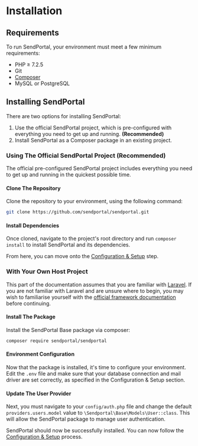 # Installation

## Requirements

To run SendPortal, your environment must meet a few minimum requirements:

- PHP ≥ 7.2.5
- Git
- [Composer](https://getcomposer.org/)
- MySQL or PostgreSQL

## Installing SendPortal

There are two options for installing SendPortal:

1. Use the official SendPortal project, which is pre-configured with everything you need to get up and running. **(Recommended)**
2. Install SendPortal as a Composer package in an existing project.

### Using The Official SendPortal Project (Recommended)

The official pre-configured SendPortal project includes everything you need to get up and running in the quickest possible time.

#### Clone The Repository

Clone the repository to your environment, using the following command:

```bash
git clone https://github.com/sendportal/sendportal.git
```

#### Install Dependencies

Once cloned, navigate to the project's root directory and run `composer install` to install SendPortal and its dependencies.

From here, you can move onto the [Configuration & Setup](/docs/getting-started/configuration-and-setup) step.

### With Your Own Host Project

This part of the documentation assumes that you are familiar with [Laravel](https://laravel.com). If you are not familiar with Laravel and are unsure where to begin, you may wish to familiarise yourself with the [official framework documentation](https://laravel.com/docs/) before continuing.

#### Install The Package

Install the SendPortal Base package via composer:

```bash
composer require sendportal/sendportal
```

#### Environment Configuration

Now that the package is installed, it's time to configure your environment. Edit the `.env` file and make sure that your database connection and mail driver are set correctly, as specified in the Configuration & Setup section.

#### Update The User Provider

Next, you must navigate to your `config/auth.php` file and change the default `providers.users.model` value to `\Sendportal\Base\Models\User::class`. This will allow the SendPortal package to manage user authentication.

SendPortal should now be successfully installed. You can now follow the [Configuration & Setup](/docs/getting-started/configuration-and-setup) process.
